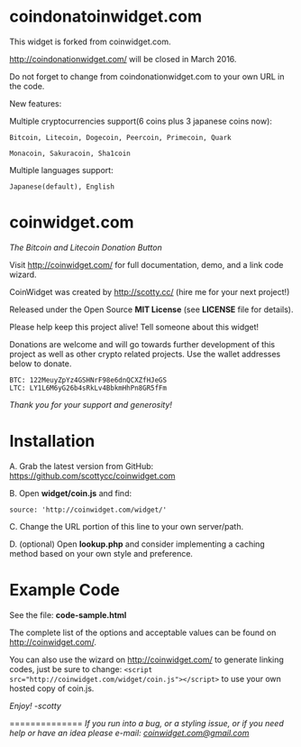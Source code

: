 coindonatoinwidget.com
==============

This widget is forked from coinwidget.com.

http://coindonationwidget.com/ will be closed in March 2016.

Do not forget to change from coindonationwidget.com to your own URL in the code.

New features:

Multiple cryptocurrencies support(6 coins plus 3 japanese coins now):

	Bitcoin, Litecoin, Dogecoin, Peercoin, Primecoin, Quark
	
	Monacoin, Sakuracoin, Sha1coin

Multiple languages support:

	Japanese(default), English


coinwidget.com
==============

*The Bitcoin and Litecoin Donation Button*

Visit http://coinwidget.com/ for full documentation, demo, and a link code wizard.

CoinWidget was created by http://scotty.cc/ (hire me for your next project!)

Released under the Open Source **MIT License** (see **LICENSE** file for details).

Please help keep this project alive! Tell someone about this widget! 

Donations are welcome and will go towards further development of this project as well as other crypto related projects. Use the wallet addresses below to donate. 

	BTC: 122MeuyZpYz4GSHNrF98e6dnQCXZfHJeGS
	LTC: LY1L6M6yG26b4sRkLv4BbkmHhPn8GR5fFm

*Thank you for your support and generosity!*


Installation
==============
A. Grab the latest version from GitHub: https://github.com/scottycc/coinwidget.com

B. Open **widget/coin.js** and find:

	source: 'http://coinwidget.com/widget/'

C. Change the URL portion of this line to your own server/path.

D. (optional) Open **lookup.php** and consider implementing a caching method based on your own style and preference.


Example Code
==============

See the file: **code-sample.html**

The complete list of the options and acceptable values can be found on http://coinwidget.com/.

You can also use the wizard on http://coinwidget.com/ to generate linking codes, just be sure to change: `<script src="http://coinwidget.com/widget/coin.js"></script>` to use your own hosted copy of coin.js.

*Enjoy! -scotty*


==============
*If you run into a bug, or a styling issue, or if you need help or have an idea please e-mail:
coinwidget.com@gmail.com*

